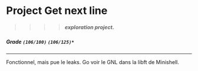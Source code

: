 # Project Get next line
>>>> ##### exploration project.

##### Grade ``(106/100)`` ``(106/125)*``
--------  -----------------------

Fonctionnel, mais pue le leaks.
Go voir le GNL dans la libft de Minishell.
